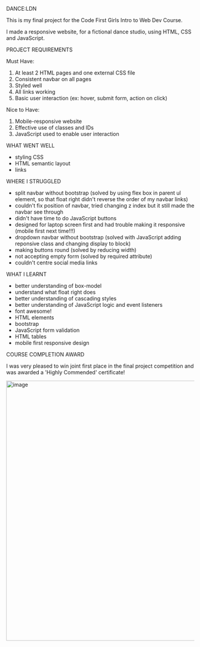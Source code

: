 DANCE:LDN

This is my final project for the Code First Girls Intro to Web Dev Course.

I made a responsive website, for a fictional dance studio, using HTML, CSS and JavaScript.

PROJECT REQUIREMENTS

Must Have:
1. At least 2 HTML pages and one external CSS file
2. Consistent navbar on all pages
3. Styled well
4. All links working
5. Basic user interaction (ex: hover, submit form, action on click)

Nice to Have:
1. Mobile-responsive website
2. Effective use of classes and IDs
3. JavaScript used to enable user interaction

WHAT WENT WELL
- styling CSS
- HTML semantic layout
- links

WHERE I STRUGGLED
- split navbar without bootstrap (solved by using flex box in parent ul element, so that float right didn't reverse the order of my navbar links)
- couldn't fix position of navbar, tried changing z index but it still made the navbar see through
- didn't have time to do JavaScript buttons
- designed for laptop screen first and had trouble making it responsive (mobile first next time!!!)
- dropdown navbar without bootstrap (solved with JavaScript adding reponsive class and changing display to block)
- making buttons round (solved by reducing width)
- not accepting empty form (solved by required attribute)
- couldn't centre social media links

WHAT I LEARNT
- better understanding of box-model
- understand what float right does
- better understanding of cascading styles
- better understanding of JavaScript logic and event listeners
- font awesome!
- HTML elements
- bootstrap
- JavaScript form validation
- HTML tables 
- mobile first responsive design

COURSE COMPLETION AWARD

I was very pleased to win joint first place in the final project competition and was awarded a 'Highly Commended' certificate!

<img width="697" alt="image" src="https://user-images.githubusercontent.com/107806810/186195275-c7e91975-ed70-46ec-8329-241b7de8a3a7.png">

